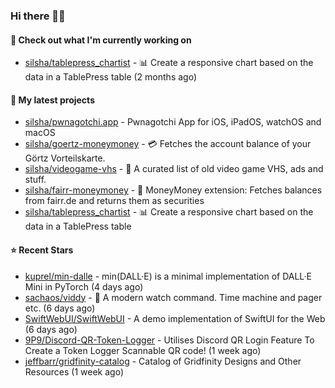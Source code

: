 ### Hi there 🦊👋

#### 👷 Check out what I'm currently working on

- [silsha/tablepress_chartist](https://github.com/silsha/tablepress_chartist) - 📊 Create a responsive chart based on the data in a TablePress table (2 months ago)

#### 🌱 My latest projects

- [silsha/pwnagotchi.app](https://github.com/silsha/pwnagotchi.app) - Pwnagotchi App for iOS, iPadOS, watchOS and macOS
- [silsha/goertz-moneymoney](https://github.com/silsha/goertz-moneymoney) - 💳 Fetches the account balance of your Görtz Vorteilskarte.
- [silsha/videogame-vhs](https://github.com/silsha/videogame-vhs) - 👾 A curated list of old video game VHS, ads and stuff.
- [silsha/fairr-moneymoney](https://github.com/silsha/fairr-moneymoney) - 💸 MoneyMoney extension: Fetches balances from fairr.de and returns them as securities
- [silsha/tablepress_chartist](https://github.com/silsha/tablepress_chartist) - 📊 Create a responsive chart based on the data in a TablePress table

#### ⭐ Recent Stars

- [kuprel/min-dalle](https://github.com/kuprel/min-dalle) - min(DALL·E) is a minimal implementation of DALL·E Mini in PyTorch (4 days ago)
- [sachaos/viddy](https://github.com/sachaos/viddy) - 👀 A modern watch command. Time machine and pager etc. (6 days ago)
- [SwiftWebUI/SwiftWebUI](https://github.com/SwiftWebUI/SwiftWebUI) - A demo implementation of SwiftUI for the Web (6 days ago)
- [9P9/Discord-QR-Token-Logger](https://github.com/9P9/Discord-QR-Token-Logger) - Utilises Discord QR Login Feature To Create a Token Logger Scannable QR code! (1 week ago)
- [jeffbarr/gridfinity-catalog](https://github.com/jeffbarr/gridfinity-catalog) - Catalog of Gridfinity Designs and Other Resources (1 week ago)
